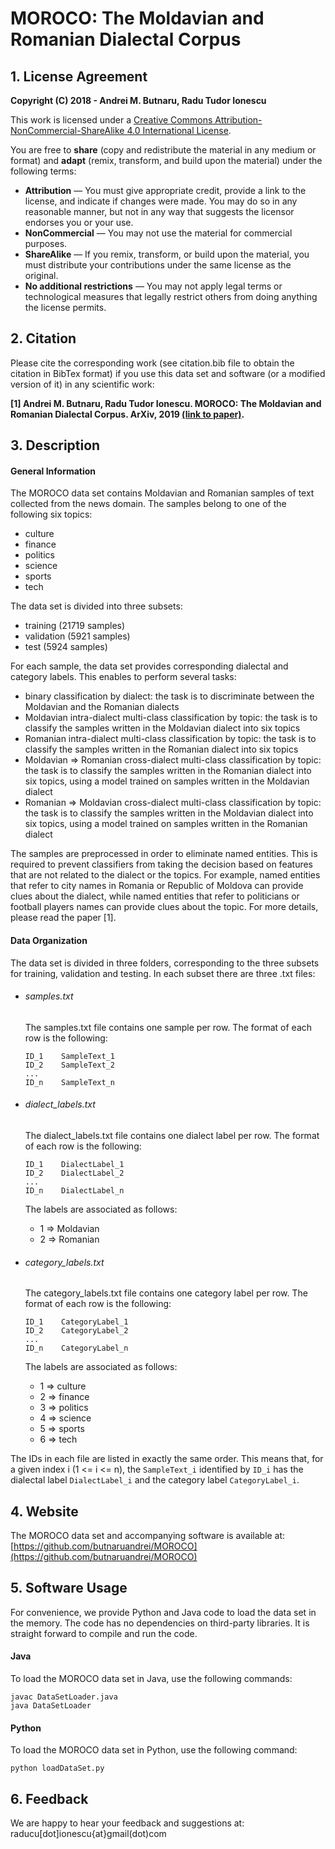 # MOROCO: The **Mo**ldavian and **Ro**manian Dialectal **Co**rpus

## 1. License Agreement

**Copyright (C) 2018 - Andrei M. Butnaru, Radu Tudor Ionescu**

This work is licensed under a [Creative Commons Attribution-NonCommercial-ShareAlike 4.0 International License](https://creativecommons.org/licenses/by-nc-sa/4.0/). 

You are free to **share** (copy and redistribute the material in any medium or format) and **adapt** (remix, transform, and build upon the material) under the following terms:
- **Attribution** — You must give appropriate credit, provide a link to the license, and indicate if changes were made. You may do so in any reasonable manner, but not in any way that suggests the licensor endorses you or your use.
- **NonCommercial** — You may not use the material for commercial purposes.
- **ShareAlike** — If you remix, transform, or build upon the material, you must distribute your contributions under the same license as the original.
- **No additional restrictions** — You may not apply legal terms or technological measures that legally restrict others from doing anything the license permits.

## 2. Citation

Please cite the corresponding work (see citation.bib file to obtain the citation in BibTex format) if you use this data set and software (or a modified version of it) in any scientific work:

**[1] Andrei M. Butnaru, Radu Tudor Ionescu. MOROCO: The Moldavian and Romanian Dialectal Corpus. ArXiv, 2019 [(link to paper)](https://arxiv.org/abs/1901.06543).**


## 3. Description

#### General Information

The MOROCO data set contains Moldavian and Romanian samples of text collected from the news domain. The samples belong to one of the following six topics:
- culture
- finance
- politics
- science
- sports
- tech

The data set is divided into three subsets:
- training (21719 samples)
- validation (5921 samples)
- test (5924 samples)

For each sample, the data set provides corresponding dialectal and category labels. This enables to perform several tasks:
- binary classification by dialect: the task is to discriminate between the Moldavian and the Romanian dialects
- Moldavian intra-dialect multi-class classification by topic: the task is to classify the samples written in the Moldavian dialect into six topics
- Romanian intra-dialect multi-class classification by topic: the task is to classify the samples written in the Romanian dialect into six topics
- Moldavian => Romanian cross-dialect multi-class classification by topic: the task is to classify the samples written in the Romanian dialect into six topics, using a model trained on samples written in the Moldavian dialect
- Romanian => Moldavian cross-dialect multi-class classification by topic: the task is to classify the samples written in the Moldavian dialect into six topics, using a model trained on samples written in the Romanian dialect

The samples are preprocessed in order to eliminate named entities. This is required to prevent classifiers from taking the decision based on features that are not related to the dialect or the topics. For example, named entities that refer to city names in Romania or Republic of Moldova can provide clues about the dialect, while named entities that refer to politicians or football players names can provide clues about the topic. For more details, please read the paper [1].

#### Data Organization

The data set is divided in three folders, corresponding to the three subsets for training, validation and testing. In each subset there are three .txt files:
- ###### samples.txt

  The samples.txt file contains one sample per row. The format of each row is the following:
  ```
  ID_1    SampleText_1
  ID_2    SampleText_2
  ...
  ID_n    SampleText_n
  ```

- ###### dialect_labels.txt

  The dialect_labels.txt file contains one dialect label per row. The format of each row is the following:
  ```
  ID_1    DialectLabel_1
  ID_2    DialectLabel_2
  ...
  ID_n    DialectLabel_n
  ```

  The labels are associated as follows:
  - 1 => Moldavian
  - 2 => Romanian

- ###### category_labels.txt

  The category_labels.txt file contains one category label per row. The format of each row is the following:
  ```
  ID_1    CategoryLabel_1
  ID_2    CategoryLabel_2
  ...
  ID_n    CategoryLabel_n
  ```

  The labels are associated as follows:
  - 1 => culture
  - 2 => finance
  - 3 => politics
  - 4 => science
  - 5 => sports
  - 6 => tech

The IDs in each file are listed in exactly the same order. This means that, for a given index i (1 <= i <= n), the `SampleText_i` identified by `ID_i` has the dialectal label `DialectLabel_i` and the category label `CategoryLabel_i`.


## 4. Website

The MOROCO data set and accompanying software is available at:
[https://github.com/butnaruandrei/MOROCO](https://github.com/butnaruandrei/MOROCO)


## 5. Software Usage

For convenience, we provide Python and Java code to load the data set in the memory. The code has no dependencies on third-party libraries. It is straight forward to
compile and run the code.

#### Java

To load the MOROCO data set in Java, use the following commands:
```
javac DataSetLoader.java
java DataSetLoader
```

#### Python

To load the MOROCO data set in Python, use the following command:
```
python loadDataSet.py
```


## 6. Feedback

 We are happy to hear your feedback and suggestions at: raducu[dot]ionescu{at}gmail(dot)com

